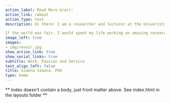 ```yaml
---
action_label: Read More &rarr;
action_link: /about
action_type: text
description: Hi there! I am a researcher and lecturer at the University of Zambia. I also currently work as the Assistant Dean of the School of Humanities and Social Sciences. In my mind, I am an accomplished inspirational and keynote speaker as well as an author.

If the world was fair, I would spent my life working on amazing research projects and teaching research methods and computational social science. But the world being what it is, I often find myself doing things which I don't really like. In this website you will find projects I work on, my teaching, publications and reflections these and many other topics. 
image_left: true
images:
- img/revoir.jpg
show_action_link: true
show_social_links: true
subtitle: Work, Passion and Service
text_align_left: false
title: Simona Simona, PhD
type: home
---
```


** index doesn't contain a body, just front matter above.
See index.html in the layouts folder **
